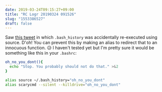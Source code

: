 ```yaml
---
date: 2019-03-24T09:15:27+09:00
title: "RC Logr 20190324 091526"
slug: "1553386527"
draft: false
---
```


Saw [this tweet](https://twitter.com/AmyZenunim/status/1109202985895317504) in which `.bash_history` was accidentally re-executed using source. D'oh! You can prevent this by making an alias to redirect that to an innocuous function. 😥 I haven't tested yet but I'm pretty sure it would be something like this in your `.bashrc`: 

```sh
oh_no_you_dont(){
  echo "Stop. You probably should not do that." >&2
}

alias source ~/.bash_history="oh_no_you_dont"
alias scarycmd --silent --killdrive="oh_no_you_dont"
```
